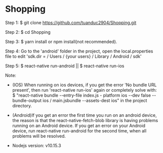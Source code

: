 # Shopping
Step 1: $ git clone https://github.com/tuanduc2904/Shopping.git

Step 2: $ cd Shopping

Step 3: $ yarn install or npm install(not recommended).

Step 4: Go to the 'android' folder in the project, open the local.properties file to edit 'sdk.dir = / Users / {your users} / Library / Android / sdk'

Step 5: $ react-native run-android || $ react-native run-ios

Note: 
- (IOS) When running on ios devices, if you get the error 'No bundle URL present', then run 'react-native run-ios' again or completely solve with:
$ "react-native bundle --entry-file index.js - platform ios --dev false --bundle-output ios / main.jsbundle --assets-dest ios" in the project directory.

- (Android)If you get an error the first time you run on an android device, the reason is that the react-native-fetch-blob library is having problems running on an Android device. If you get an error on your Android device, run react-native run-android for the second time, when all problems will be resolved.
- Nodejs version: v10.15.3
